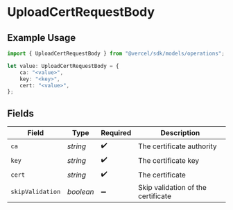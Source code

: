 # UploadCertRequestBody

## Example Usage

```typescript
import { UploadCertRequestBody } from "@vercel/sdk/models/operations";

let value: UploadCertRequestBody = {
    ca: "<value>",
    key: "<key>",
    cert: "<value>",
};
```

## Fields

| Field                              | Type                               | Required                           | Description                        |
| ---------------------------------- | ---------------------------------- | ---------------------------------- | ---------------------------------- |
| `ca`                               | *string*                           | :heavy_check_mark:                 | The certificate authority          |
| `key`                              | *string*                           | :heavy_check_mark:                 | The certificate key                |
| `cert`                             | *string*                           | :heavy_check_mark:                 | The certificate                    |
| `skipValidation`                   | *boolean*                          | :heavy_minus_sign:                 | Skip validation of the certificate |